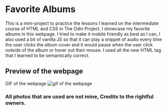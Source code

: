 # Favorite Albums

This is a mini-project to practice the lessons I learned on the intermediate course of HTML and CSS in The Odin Project. I showcase my favorite albums in this webpage. I tried to make it mobile friendly as best as I can, I also used a bit of vanilla JS so that it can play a snippet of audio every time the user clicks the album cover and it would pause when the user click outside of the album or hover out their mouse. I used all the new HTML tag that I learned to be semantically correct. 

## Preview of the webpage
GIF of the webpage
![gif of the webpage](imgs/preview-vid.gif)

### All photos that are used are not mine, Credits to the rightful owners.
 
